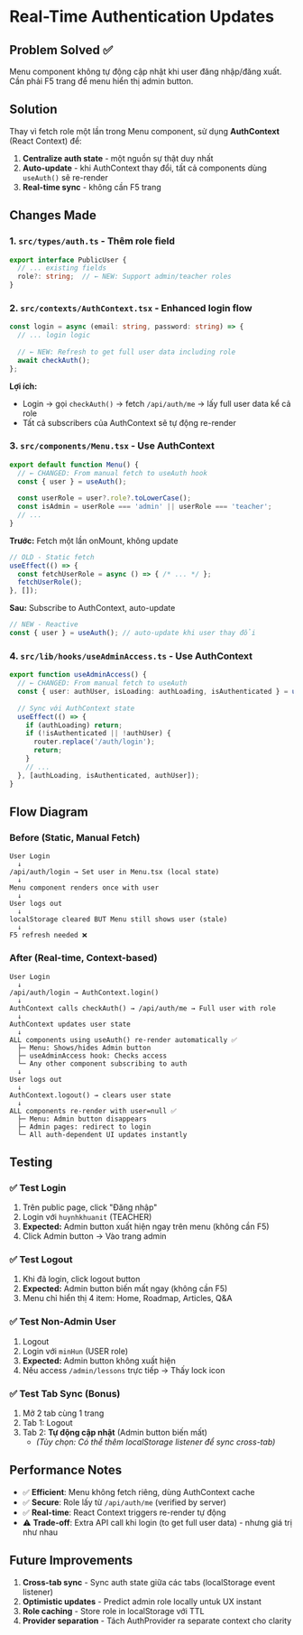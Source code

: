 # Real-Time Authentication Updates

## Problem Solved ✅
Menu component không tự động cập nhật khi user đăng nhập/đăng xuất. Cần phải F5 trang để menu hiển thị admin button.

## Solution
Thay vì fetch role một lần trong Menu component, sử dụng **AuthContext** (React Context) để:
1. **Centralize auth state** - một nguồn sự thật duy nhất
2. **Auto-update** - khi AuthContext thay đổi, tất cả components dùng `useAuth()` sẽ re-render
3. **Real-time sync** - không cần F5 trang

## Changes Made

### 1. **`src/types/auth.ts`** - Thêm role field
```typescript
export interface PublicUser {
  // ... existing fields
  role?: string;  // ← NEW: Support admin/teacher roles
}
```

### 2. **`src/contexts/AuthContext.tsx`** - Enhanced login flow
```typescript
const login = async (email: string, password: string) => {
  // ... login logic
  
  // ← NEW: Refresh to get full user data including role
  await checkAuth();
};
```

**Lợi ích:**
- Login → gọi `checkAuth()` → fetch `/api/auth/me` → lấy full user data kể cả role
- Tất cả subscribers của AuthContext sẽ tự động re-render

### 3. **`src/components/Menu.tsx`** - Use AuthContext
```typescript
export default function Menu() {
  // ← CHANGED: From manual fetch to useAuth hook
  const { user } = useAuth();
  
  const userRole = user?.role?.toLowerCase();
  const isAdmin = userRole === 'admin' || userRole === 'teacher';
  // ...
}
```

**Trước:** Fetch một lần onMount, không update
```typescript
// OLD - Static fetch
useEffect(() => {
  const fetchUserRole = async () => { /* ... */ };
  fetchUserRole();
}, []);
```

**Sau:** Subscribe to AuthContext, auto-update
```typescript
// NEW - Reactive
const { user } = useAuth(); // auto-update khi user thay đổi
```

### 4. **`src/lib/hooks/useAdminAccess.ts`** - Use AuthContext
```typescript
export function useAdminAccess() {
  // ← CHANGED: From manual fetch to useAuth
  const { user: authUser, isLoading: authLoading, isAuthenticated } = useAuth();
  
  // Sync với AuthContext state
  useEffect(() => {
    if (authLoading) return;
    if (!isAuthenticated || !authUser) {
      router.replace('/auth/login');
      return;
    }
    // ...
  }, [authLoading, isAuthenticated, authUser]);
}
```

## Flow Diagram

### Before (Static, Manual Fetch)
```
User Login
  ↓
/api/auth/login → Set user in Menu.tsx (local state)
  ↓
Menu component renders once with user
  ↓
User logs out
  ↓
localStorage cleared BUT Menu still shows user (stale)
  ↓
F5 refresh needed ❌
```

### After (Real-time, Context-based)
```
User Login
  ↓
/api/auth/login → AuthContext.login()
  ↓
AuthContext calls checkAuth() → /api/auth/me → Full user with role
  ↓
AuthContext updates user state
  ↓
ALL components using useAuth() re-render automatically ✅
  ├─ Menu: Shows/hides Admin button
  ├─ useAdminAccess hook: Checks access
  └─ Any other component subscribing to auth
  ↓
User logs out
  ↓
AuthContext.logout() → clears user state
  ↓
ALL components re-render with user=null ✅
  ├─ Menu: Admin button disappears
  ├─ Admin pages: redirect to login
  └─ All auth-dependent UI updates instantly
```

## Testing

### ✅ Test Login
1. Trên public page, click "Đăng nhập"
2. Login với `huynhkhuanit` (TEACHER)
3. **Expected:** Admin button xuất hiện ngay trên menu (không cần F5)
4. Click Admin button → Vào trang admin

### ✅ Test Logout
1. Khi đã login, click logout button
2. **Expected:** Admin button biến mất ngay (không cần F5)
3. Menu chỉ hiển thị 4 item: Home, Roadmap, Articles, Q&A

### ✅ Test Non-Admin User
1. Logout
2. Login với `minHun` (USER role)
3. **Expected:** Admin button không xuất hiện
4. Nếu access `/admin/lessons` trực tiếp → Thấy lock icon

### ✅ Test Tab Sync (Bonus)
1. Mở 2 tab cùng 1 trang
2. Tab 1: Logout
3. Tab 2: **Tự động cập nhật** (Admin button biến mất)
   - *(Tùy chọn: Có thể thêm localStorage listener để sync cross-tab)*

## Performance Notes

- ✅ **Efficient**: Menu không fetch riêng, dùng AuthContext cache
- ✅ **Secure**: Role lấy từ `/api/auth/me` (verified by server)
- ✅ **Real-time**: React Context triggers re-render tự động
- ⚠️ **Trade-off**: Extra API call khi login (to get full user data) - nhưng giá trị như nhau

## Future Improvements

1. **Cross-tab sync** - Sync auth state giữa các tabs (localStorage event listener)
2. **Optimistic updates** - Predict admin role locally untuk UX instant
3. **Role caching** - Store role in localStorage với TTL
4. **Provider separation** - Tách AuthProvider ra separate context cho clarity
